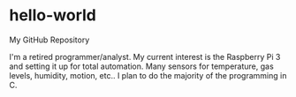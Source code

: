 # hello-world
My GitHub Repository


I'm a retired programmer/analyst. My current interest is the Raspberry Pi 3 and setting it up for total automation. Many sensors for temperature, gas levels, humidity, motion, etc.. I plan to do the majority of the programming in C.
